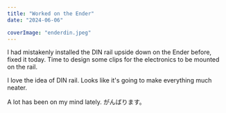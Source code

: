 ```yaml
---
title: "Worked on the Ender"
date: "2024-06-06"

coverImage: "enderdin.jpeg"
---
```

<!--more-->

I had mistakenly installed the DIN rail upside down on the Ender before, fixed it today. Time to design some clips for the electronics to be mounted on the rail. 

I love the idea of DIN rail. Looks like it's going to make everything much neater. 

A lot has been on my mind lately. がんばります。